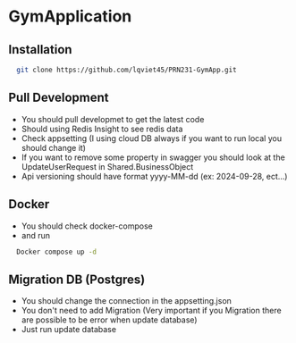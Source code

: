 
# GymApplication

## Installation

```bash
  git clone https://github.com/lqviet45/PRN231-GymApp.git
```

## Pull Development
- You should pull developmet to get the latest code
- Should using Redis Insight to see redis data
- Check appsetting (I using cloud DB always if you want to run local you should change it)
- If you want to remove some property in swagger you should look at the UpdateUserRequest in Shared.BusinessObject
- Api versioning should have format yyyy-MM-dd (ex: 2024-09-28, ect...)

## Docker
- You should check docker-compose
- and run 
```bash
  Docker compose up -d
```
## Migration DB (Postgres)
- You should change the connection in the appsetting.json
- You don't need to add Migration (Very important if you Migration there are possible to be error when update database)
- Just run update database
